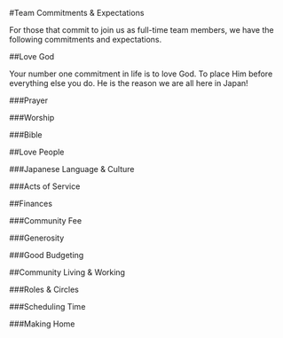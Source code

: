 #Team Commitments & Expectations

For those that commit to join us as full-time team members, we have the following commitments and expectations.

##Love God

Your number one commitment in life is to love God. To place Him before everything else you do. He is the reason we are all here in Japan!

###Prayer



###Worship

###Bible

##Love People

###Japanese Language & Culture

###Acts of Service

##Finances

###Community Fee

###Generosity

###Good Budgeting

##Community Living & Working

###Roles & Circles

###Scheduling Time

###Making Home